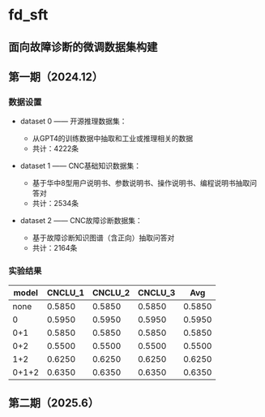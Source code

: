 # fd_sft

## 面向故障诊断的微调数据集构建

## 第一期（2024.12）

### 数据设置

* dataset 0 —— 开源推理数据集：
  * 从GPT4的训练数据中抽取和工业或推理相关的数据
  * 共计：4222条

* dataset 1 —— CNC基础知识数据集：
  * 基于华中8型用户说明书、参数说明书、操作说明书、编程说明书抽取问答对
  * 共计：2534条

* dataset 2 —— CNC故障诊断数据集：
  * 基于故障诊断知识图谱（含正向）抽取问答对
  * 共计：2164条

### 实验结果

| model | CNCLU_1 | CNCLU_2 | CNCLU_3 | Avg    |
|-------|---------|---------|---------|--------|
| none  | 0.5850  | 0.5850  | 0.5850  | 0.5850 |
| 0     | 0.5950  | 0.5950  | 0.5950  | 0.5950 |
| 0+1   | 0.5850  | 0.5850  | 0.5850  | 0.5850 |
| 0+2   | 0.5500  | 0.5500  | 0.5500  | 0.5500 |
| 1+2   | 0.6250  | 0.6250  | 0.6250  | 0.6250 |
| 0+1+2 | 0.6350  | 0.6350  | 0.6350  | 0.6350 |

## 第二期（2025.6）